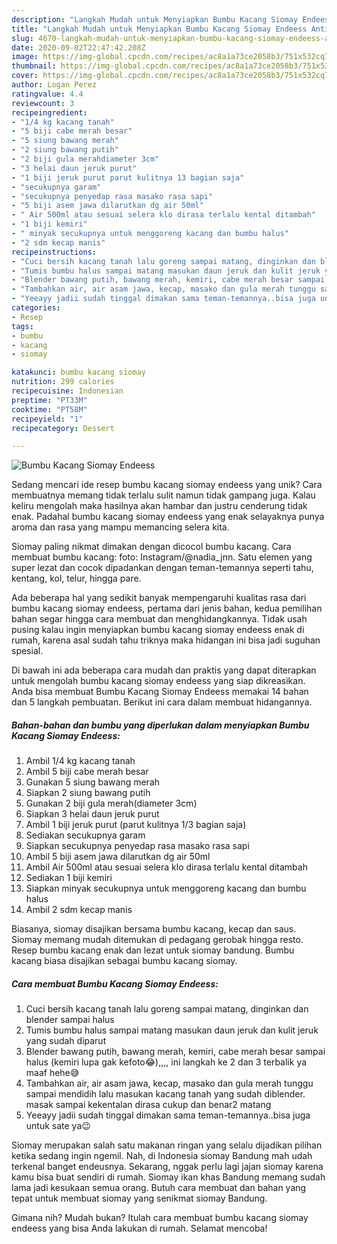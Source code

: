 ```yaml
---
description: "Langkah Mudah untuk Menyiapkan Bumbu Kacang Siomay Endeess Anti Gagal"
title: "Langkah Mudah untuk Menyiapkan Bumbu Kacang Siomay Endeess Anti Gagal"
slug: 4670-langkah-mudah-untuk-menyiapkan-bumbu-kacang-siomay-endeess-anti-gagal
date: 2020-09-02T22:47:42.208Z
image: https://img-global.cpcdn.com/recipes/ac8a1a73ce2058b3/751x532cq70/bumbu-kacang-siomay-endeess-foto-resep-utama.jpg
thumbnail: https://img-global.cpcdn.com/recipes/ac8a1a73ce2058b3/751x532cq70/bumbu-kacang-siomay-endeess-foto-resep-utama.jpg
cover: https://img-global.cpcdn.com/recipes/ac8a1a73ce2058b3/751x532cq70/bumbu-kacang-siomay-endeess-foto-resep-utama.jpg
author: Logan Perez
ratingvalue: 4.4
reviewcount: 3
recipeingredient:
- "1/4 kg kacang tanah"
- "5 biji cabe merah besar"
- "5 siung bawang merah"
- "2 siung bawang putih"
- "2 biji gula merahdiameter 3cm"
- "3 helai daun jeruk purut"
- "1 biji jeruk purut parut kulitnya 13 bagian saja"
- "secukupnya garam"
- "secukupnya penyedap rasa masako rasa sapi"
- "5 biji asem jawa dilarutkan dg air 50ml"
- " Air 500ml atau sesuai selera klo dirasa terlalu kental ditambah"
- "1 biji kemiri"
- " minyak secukupnya untuk menggoreng kacang dan bumbu halus"
- "2 sdm kecap manis"
recipeinstructions:
- "Cuci bersih kacang tanah lalu goreng sampai matang, dinginkan dan blender sampai halus"
- "Tumis bumbu halus sampai matang masukan daun jeruk dan kulit jeruk yang sudah diparut"
- "Blender bawang putih, bawang merah, kemiri, cabe merah besar sampai halus (kemiri lupa gak kefoto😂),,,, ini langkah ke 2 dan 3 terbalik ya maaf hehe😅"
- "Tambahkan air, air asam jawa, kecap, masako dan gula merah tunggu sampai mendidih lalu masukan kacang tanah yang sudah diblender. masak sampai kekentalan dirasa cukup dan benar2 matang"
- "Yeeayy jadii sudah tinggal dimakan sama teman-temannya..bisa juga untuk sate ya😉"
categories:
- Resep
tags:
- bumbu
- kacang
- siomay

katakunci: bumbu kacang siomay 
nutrition: 299 calories
recipecuisine: Indonesian
preptime: "PT33M"
cooktime: "PT58M"
recipeyield: "1"
recipecategory: Dessert

---
```



![Bumbu Kacang Siomay Endeess](https://img-global.cpcdn.com/recipes/ac8a1a73ce2058b3/751x532cq70/bumbu-kacang-siomay-endeess-foto-resep-utama.jpg)

Sedang mencari ide resep bumbu kacang siomay endeess yang unik? Cara membuatnya memang tidak terlalu sulit namun tidak gampang juga. Kalau keliru mengolah maka hasilnya akan hambar dan justru cenderung tidak enak. Padahal bumbu kacang siomay endeess yang enak selayaknya punya aroma dan rasa yang mampu memancing selera kita.

Siomay paling nikmat dimakan dengan dicocol bumbu kacang. Cara membuat bumbu kacang: foto: Instagram/@nadia_jnn. Satu elemen yang super lezat dan cocok dipadankan dengan teman-temannya seperti tahu, kentang, kol, telur, hingga pare.

Ada beberapa hal yang sedikit banyak mempengaruhi kualitas rasa dari bumbu kacang siomay endeess, pertama dari jenis bahan, kedua pemilihan bahan segar hingga cara membuat dan menghidangkannya. Tidak usah pusing kalau ingin menyiapkan bumbu kacang siomay endeess enak di rumah, karena asal sudah tahu triknya maka hidangan ini bisa jadi suguhan spesial.


Di bawah ini ada beberapa cara mudah dan praktis yang dapat diterapkan untuk mengolah bumbu kacang siomay endeess yang siap dikreasikan. Anda bisa membuat Bumbu Kacang Siomay Endeess memakai 14 bahan dan 5 langkah pembuatan. Berikut ini cara dalam membuat hidangannya.

<!--inarticleads1-->

##### Bahan-bahan dan bumbu yang diperlukan dalam menyiapkan Bumbu Kacang Siomay Endeess:

1. Ambil 1/4 kg kacang tanah
1. Ambil 5 biji cabe merah besar
1. Gunakan 5 siung bawang merah
1. Siapkan 2 siung bawang putih
1. Gunakan 2 biji gula merah(diameter 3cm)
1. Siapkan 3 helai daun jeruk purut
1. Ambil 1 biji jeruk purut (parut kulitnya 1/3 bagian saja)
1. Sediakan secukupnya garam
1. Siapkan secukupnya penyedap rasa masako rasa sapi
1. Ambil 5 biji asem jawa dilarutkan dg air 50ml
1. Ambil  Air 500ml atau sesuai selera klo dirasa terlalu kental ditambah
1. Sediakan 1 biji kemiri
1. Siapkan  minyak secukupnya untuk menggoreng kacang dan bumbu halus
1. Ambil 2 sdm kecap manis


Biasanya, siomay disajikan bersama bumbu kacang, kecap dan saus. Siomay memang mudah ditemukan di pedagang gerobak hingga resto. Resep bumbu kacang enak dan lezat untuk siomay bandung. Bumbu kacang biasa disajikan sebagai bumbu kacang siomay. 

<!--inarticleads2-->

##### Cara membuat Bumbu Kacang Siomay Endeess:

1. Cuci bersih kacang tanah lalu goreng sampai matang, dinginkan dan blender sampai halus
1. Tumis bumbu halus sampai matang masukan daun jeruk dan kulit jeruk yang sudah diparut
1. Blender bawang putih, bawang merah, kemiri, cabe merah besar sampai halus (kemiri lupa gak kefoto😂),,,, ini langkah ke 2 dan 3 terbalik ya maaf hehe😅
1. Tambahkan air, air asam jawa, kecap, masako dan gula merah tunggu sampai mendidih lalu masukan kacang tanah yang sudah diblender. masak sampai kekentalan dirasa cukup dan benar2 matang
1. Yeeayy jadii sudah tinggal dimakan sama teman-temannya..bisa juga untuk sate ya😉


Siomay merupakan salah satu makanan ringan yang selalu dijadikan pilihan ketika sedang ingin ngemil. Nah, di Indonesia siomay Bandung mah udah terkenal banget endeusnya. Sekarang, nggak perlu lagi jajan siomay karena kamu bisa buat sendiri di rumah. Siomay ikan khas Bandung memang sudah lama jadi kesukaan semua orang. Butuh cara membuat dan bahan yang tepat untuk membuat siomay yang senikmat siomay Bandung. 

Gimana nih? Mudah bukan? Itulah cara membuat bumbu kacang siomay endeess yang bisa Anda lakukan di rumah. Selamat mencoba!
